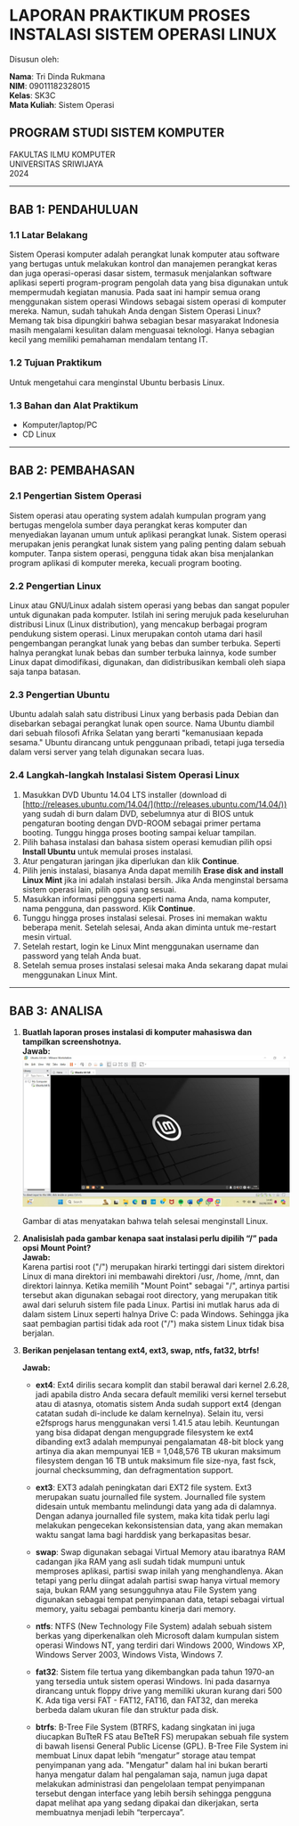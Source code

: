 # LAPORAN PRAKTIKUM PROSES INSTALASI SISTEM OPERASI LINUX

Disusun oleh:  

**Nama**: Tri Dinda Rukmana  
**NIM**: 09011182328015  
**Kelas**: SK3C  
**Mata Kuliah**: Sistem Operasi

## PROGRAM STUDI SISTEM KOMPUTER  
FAKULTAS ILMU KOMPUTER  
UNIVERSITAS SRIWIJAYA  
2024  

---

## BAB 1: PENDAHULUAN

### 1.1 Latar Belakang

Sistem Operasi komputer adalah perangkat lunak komputer atau software yang bertugas untuk melakukan kontrol dan manajemen perangkat keras dan juga operasi-operasi dasar sistem, termasuk menjalankan software aplikasi seperti program-program pengolah data yang bisa digunakan untuk mempermudah kegiatan manusia. Pada saat ini hampir semua orang menggunakan sistem operasi Windows sebagai sistem operasi di komputer mereka. Namun, sudah tahukah Anda dengan Sistem Operasi Linux? Memang tak bisa dipungkiri bahwa sebagian besar masyarakat Indonesia masih mengalami kesulitan dalam menguasai teknologi. Hanya sebagian kecil yang memiliki pemahaman mendalam tentang IT.

### 1.2 Tujuan Praktikum 

Untuk mengetahui cara menginstal Ubuntu berbasis Linux.

### 1.3 Bahan dan Alat Praktikum

- Komputer/laptop/PC  
- CD Linux

---

## BAB 2: PEMBAHASAN

### 2.1 Pengertian Sistem Operasi

Sistem operasi atau operating system adalah kumpulan program yang bertugas mengelola sumber daya perangkat keras komputer dan menyediakan layanan umum untuk aplikasi perangkat lunak. Sistem operasi merupakan jenis perangkat lunak sistem yang paling penting dalam sebuah komputer. Tanpa sistem operasi, pengguna tidak akan bisa menjalankan program aplikasi di komputer mereka, kecuali program booting. 

### 2.2 Pengertian Linux

Linux atau GNU/Linux adalah sistem operasi yang bebas dan sangat populer untuk digunakan pada komputer. Istilah ini sering merujuk pada keseluruhan distribusi Linux (Linux distribution), yang mencakup berbagai program pendukung sistem operasi. Linux merupakan contoh utama dari hasil pengembangan perangkat lunak yang bebas dan sumber terbuka. Seperti halnya perangkat lunak bebas dan sumber terbuka lainnya, kode sumber Linux dapat dimodifikasi, digunakan, dan didistribusikan kembali oleh siapa saja tanpa batasan.

### 2.3 Pengertian Ubuntu

Ubuntu adalah salah satu distribusi Linux yang berbasis pada Debian dan disebarkan sebagai perangkat lunak open source. Nama Ubuntu diambil dari sebuah filosofi Afrika Selatan yang berarti "kemanusiaan kepada sesama." Ubuntu dirancang untuk penggunaan pribadi, tetapi juga tersedia dalam versi server yang telah digunakan secara luas.

### 2.4 Langkah-langkah Instalasi Sistem Operasi Linux

1. Masukkan DVD Ubuntu 14.04 LTS installer (download di [http://releases.ubuntu.com/14.04/](http://releases.ubuntu.com/14.04/)) yang sudah di burn dalam DVD, sebelumnya atur di BIOS untuk pengaturan booting dengan DVD-ROOM sebagai primer pertama booting. Tunggu hingga proses booting sampai keluar tampilan.
2. Pilih bahasa instalasi dan bahasa sistem operasi kemudian pilih opsi **Install Ubuntu** untuk memulai proses instalasi.
3. Atur pengaturan jaringan jika diperlukan dan klik **Continue**.
4. Pilih jenis instalasi, biasanya Anda dapat memilih **Erase disk and install Linux Mint** jika ini adalah instalasi bersih. Jika Anda menginstal bersama sistem operasi lain, pilih opsi yang sesuai.
5. Masukkan informasi pengguna seperti nama Anda, nama komputer, nama pengguna, dan password. Klik **Continue**.
6. Tunggu hingga proses instalasi selesai. Proses ini memakan waktu beberapa menit. Setelah selesai, Anda akan diminta untuk me-restart mesin virtual.
7. Setelah restart, login ke Linux Mint menggunakan username dan password yang telah Anda buat.
8. Setelah semua proses instalasi selesai maka Anda sekarang dapat mulai menggunakan Linux Mint.

---

## BAB 3: ANALISA

1. **Buatlah laporan proses instalasi di komputer mahasiswa dan tampilkan screenshotnya.**  
   **Jawab:**
![Alt Text](https://github.com/Dindaaaaw/Tri-Dinda-Rukmana-09011182328015-SK3C-Sistem-Operasi/blob/main/gallery/WhatsApp%20Image%202024-09-04%20at%2014.40.43_55a95767.jpg)

   Gambar di atas menyatakan bahwa telah selesai menginstall Linux.

3. **Analisislah pada gambar kenapa saat instalasi perlu dipilih “/” pada opsi Mount Point?**  
   **Jawab:**  
   Karena partisi root ("/") merupakan hirarki tertinggi dari sistem direktori Linux di mana direktori ini membawahi direktori /usr, /home, /mnt, dan direktori lainnya. Ketika memilih "Mount Point" sebagai "/", artinya partisi tersebut akan digunakan sebagai root directory, yang merupakan titik awal dari seluruh sistem file pada Linux. Partisi ini mutlak harus ada di dalam sistem Linux seperti halnya Drive C: pada Windows. Sehingga jika saat pembagian partisi tidak ada root ("/") maka sistem Linux tidak bisa berjalan.

4. **Berikan penjelasan tentang ext4, ext3, swap, ntfs, fat32, btrfs!**

   **Jawab:**
   - **ext4**: Ext4 dirilis secara komplit dan stabil berawal dari kernel 2.6.28, jadi apabila distro Anda secara default memiliki versi kernel tersebut atau di atasnya, otomatis sistem Anda sudah support ext4 (dengan catatan sudah di-include ke dalam kernelnya). Selain itu, versi e2fsprogs harus menggunakan versi 1.41.5 atau lebih. Keuntungan yang bisa didapat dengan mengupgrade filesystem ke ext4 dibanding ext3 adalah mempunyai pengalamatan 48-bit block yang artinya dia akan mempunyai 1EB = 1,048,576 TB ukuran maksimum filesystem dengan 16 TB untuk maksimum file size-nya, fast fsck, journal checksumming, dan defragmentation support. 

   - **ext3**: EXT3 adalah peningkatan dari EXT2 file system. Ext3 merupakan suatu journalled file system. Journalled file system didesain untuk membantu melindungi data yang ada di dalamnya. Dengan adanya journalled file system, maka kita tidak perlu lagi melakukan pengecekan kekonsistensian data, yang akan memakan waktu sangat lama bagi harddisk yang berkapasitas besar.

   - **swap**: Swap digunakan sebagai Virtual Memory atau ibaratnya RAM cadangan jika RAM yang asli sudah tidak mumpuni untuk memproses aplikasi, partisi swap inilah yang menghandlenya. Akan tetapi yang perlu diingat adalah partisi swap hanya virtual memory saja, bukan RAM yang sesungguhnya atau File System yang digunakan sebagai tempat penyimpanan data, tetapi sebagai virtual memory, yaitu sebagai pembantu kinerja dari memory.

   - **ntfs**: NTFS (New Technology File System) adalah sebuah sistem berkas yang diperkenalkan oleh Microsoft dalam kumpulan sistem operasi Windows NT, yang terdiri dari Windows 2000, Windows XP, Windows Server 2003, Windows Vista, Windows 7.

   - **fat32**: Sistem file tertua yang dikembangkan pada tahun 1970-an yang tersedia untuk sistem operasi Windows. Ini pada dasarnya dirancang untuk floppy drive yang memiliki ukuran kurang dari 500 K. Ada tiga versi FAT - FAT12, FAT16, dan FAT32, dan mereka berbeda dalam ukuran file dan struktur pada disk.

   - **btrfs**: B-Tree File System (BTRFS, kadang singkatan ini juga diucapkan BuTteR FS atau BeTteR FS) merupakan sebuah file system di bawah lisensi General Public License (GPL). B-Tree File System ini membuat Linux dapat lebih “mengatur” storage atau tempat penyimpanan yang ada. "Mengatur" dalam hal ini bukan berarti hanya mengatur dalam hal pengalaman saja, namun juga dapat melakukan administrasi dan pengelolaan tempat penyimpanan tersebut dengan interface yang lebih bersih sehingga pengguna dapat melihat apa yang sedang dipakai dan dikerjakan, serta membuatnya menjadi lebih “terpercaya”.
